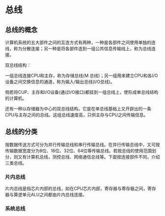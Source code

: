 # 总线

## 总线的概念

计算机系统的五大部件之间的互连方式有两种，一种是各部件之间使用单独的连线，称为分散连接；另一种是将各部件连到一组公共信息传输线上，称为总线连接。

双总线结构：

一组总线连接CPU和主存，称为存储总线(M 总线)；另一组用来建立CPU和各I/O设备之间交换信息的通道，称为输入/输出总线(I/O总线)。

倘若将CUP、主存和I/O设备(通过I/O接口)都挂到一组总线上，使形成单总线结构的计算机。

还有一种以存储器为中心的双总线结构，它是在单总线基础上又开辟出的一条CPU与主存之间的总线。这组总线速度高，只供主存与CPU之间传输信息。

## 总线的分类

按数据传送方式可分为并行传输总线和串行传输总线。在并行传输总线中，又可按传输数据宽度分为8位、16位、32位、64位等传输总线。若按总线的使用范围划分，则又有计算机总线，测控总线、网络通信总线等。下面按连接部件不同，介绍三类总线。

### 片内总线

片内总线是指芯片内部的总线，如在CPU芯片内部，寄存器与寄存器之间，寄存器与算逻单元ALU之间都由片内总线连接。

### 系统总线

